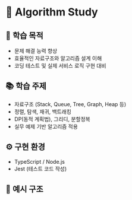 # 🧠 Algorithm Study

## 📘 학습 목적

- 문제 해결 능력 향상
- 효율적인 자료구조와 알고리즘 설계 이해
- 코딩 테스트 및 실제 서비스 로직 구현 대비

## 📚 학습 주제

- 자료구조 (Stack, Queue, Tree, Graph, Heap 등)
- 정렬, 탐색, 재귀, 백트래킹
- DP(동적 계획법), 그리디, 분할정복
- 실무 예제 기반 알고리즘 적용

## ⚙️ 구현 환경

- TypeScript / Node.js
- Jest (테스트 코드 작성)

## 🧩 예시 구조
